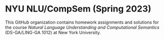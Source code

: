 # NYU NLU/CompSem (Spring 2023)

This GitHub organization contains homework assignments and solutions for the course _Natural Language Understanding and Computational Semantics_ (DS-GA/LING-GA 1012) at New York University. 
